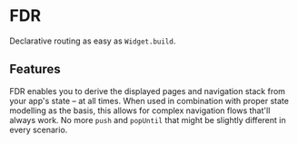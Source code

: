 # FDR

Declarative routing as easy as `Widget.build`.

## Features

FDR enables you to derive the displayed pages and navigation stack from your app's state – at all times.
When used in combination with proper state modelling as the basis, this allows for complex navigation flows that'll always work. No more `push` and `popUntil` that might be slightly different in every scenario.
